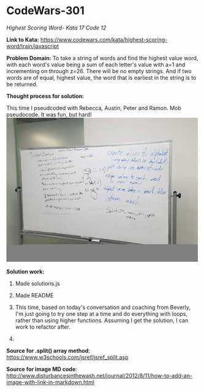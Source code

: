 # CodeWars-301
*Highest Scoring Word- Kata 17 Code 12*

**Link to Kata:** 
https://www.codewars.com/kata/highest-scoring-word/train/javascript

**Problem Domain:** To take a string of words and find the highest value word, with each word's value being a sum of each letter's value with a=1 and incrementing on through z=26. There will be no empty strings. And if two words are of equal, highest value, the word that is earliest in the string is to be returned. 

**Thought process for solution:**

This time I pseudcoded with Rebecca, Austin, Peter and Ramon. Mob pseudocode. It was fun, but hard!
![Pseudo Code Whiteboard](Group_Pseduo.jpg)
 

**Solution work:**
1. Made solutions.js

2. Made README

3. This time, based on today's conversation and coaching from Beverly, I'm just going to try one step at a time and do everything with loops, rather than using higher functions. Assuming I get the solution, I can work to refactor after. 

4. 

**Source for .split() array method**: https://www.w3schools.com/jsref/jsref_split.asp

**Source for image MD code**: http://www.disturbancesinthewash.net/journal/2012/8/11/how-to-add-an-image-with-link-in-markdown.html

